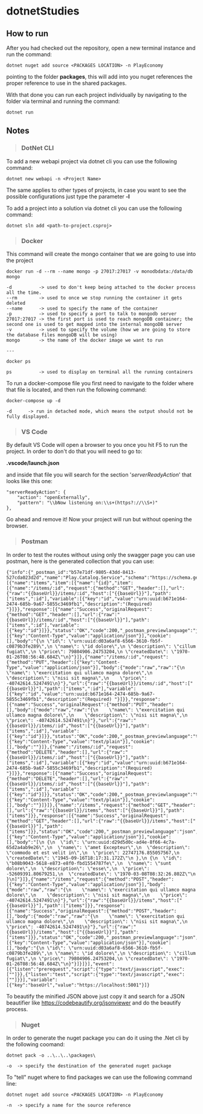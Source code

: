 # dotnetStudies

## How to run

After you had checked out the repository, open a new terminal instance and run the command:

```
dotnet nuget add source <PACKAGES LOCATION> -n PlayEconomy
```

pointing to the folder **packages**, this will add into you nuget references the proper reference to use in the shared packages.

With that done you can run each project individually by navigating to the folder via terminal and running the command:

```
dotnet run
```

## Notes
> ### DotNet CLI
To add a new webapi project via dotnet cli you can use the following command:
```
dotnet new webapi -n <Project Name>
```

The same applies to other types of projects, in case you want to see the possible configurations just type the parameter **-l**

To add a project into a solution via dotnet cli you can use the following command:
```
dotnet sln add <path-to-project.csproj>
```

> ### Docker
This command will create the mongo container that we are going to use into the project

```
docker run -d --rm --name mongo -p 27017:27017 -v monodbdata:/data/db mongo

-d          -> used to don't keep being attached to the docker process all the time.
--rm        -> used to once we stop running the container it gets deleted
--name      -> used to specify the name of the container
-p          -> used to specify a port to talk to mongodb server
27017:27017 -> the first port is used to reach mongoDB container; the second one is used to get mapped into the internal mongoDB server
-v          -> used to specify the volume (how we are going to store the database files mongoDB will be using)
mongo       -> the name of the docker image we want to run

---

docker ps

ps          -> used to display on terminal all the running containers
```

To run a docker-compose file you first need to navigate to the folder where that file is located, and then run the following command:

```
docker-compose up -d

-d 		-> run in detached mode, which means the output should not be fully displayed.
```

> ### VS Code
By default VS Code will open a browser to you once you hit F5 to run the project. In order to don't do that you will need to go to:

**.vscode/launch.json**

and inside that file you will search for the section '*serverReadyAction*'  that looks like this one:

```
"serverReadyAction": {
	"action": "openExternally",
	"pattern": "\\bNow listening on:\\s+(https?://\\S+)"
},
```

Go ahead and remove it! Now your project will run but without opening the browser.

> ### Postman
In order to test the routes without using only the swagger page you can use postman, here is the generated collection that you can use:

```
{"info":{"_postman_id":"b57e71df-9805-43dd-8413-527cda023d2d","name":"Play.Catalog.Service","schema":"https://schema.getpostman.com/json/collection/v2.1.0/collection.json"},"item":[{"name":"items","item":[{"name":"{id}","item":[{"name":"/items/:id","request":{"method":"GET","header":[],"url":{"raw":"{{baseUrl}}/items/:id","host":["{{baseUrl}}"],"path":["items",":id"],"variable":[{"key":"id","value":"urn:uuid:b671e164-2474-685b-9a67-5855c3469fb1","description":"(Required) "}]}},"response":[{"name":"Success","originalRequest":{"method":"GET","header":[],"url":{"raw":"{{baseUrl}}/items/:id","host":["{{baseUrl}}"],"path":["items",":id"],"variable":[{"key":"id"}]}},"status":"OK","code":200,"_postman_previewlanguage":"json","header":[{"key":"Content-Type","value":"application/json"}],"cookie":[],"body":"{\n \"id\": \"urn:uuid:d03a6af8-6566-3610-fb5f-c0879b3fe289\",\n \"name\": \"id dolore\",\n \"description\": \"cillum fugiat\",\n \"price\": 79804906.24753204,\n \"createdDate\": \"1970-01-26T08:56:48.684Z\"\n}"}]},{"name":"/items/:id","request":{"method":"PUT","header":[{"key":"Content-Type","value":"application/json"}],"body":{"mode":"raw","raw":"{\n    \"name\": \"exercitation qui ullamco magna dolore\",\n    \"description\": \"nisi sit magna\",\n    \"price\": -40742614.5247491\n}"},"url":{"raw":"{{baseUrl}}/items/:id","host":["{{baseUrl}}"],"path":["items",":id"],"variable":[{"key":"id","value":"urn:uuid:b671e164-2474-685b-9a67-5855c3469fb1","description":"(Required) "}]}},"response":[{"name":"Success","originalRequest":{"method":"PUT","header":[],"body":{"mode":"raw","raw":"{\n    \"name\": \"exercitation qui ullamco magna dolore\",\n    \"description\": \"nisi sit magna\",\n    \"price\": -40742614.5247491\n}"},"url":{"raw":"{{baseUrl}}/items/:id","host":["{{baseUrl}}"],"path":["items",":id"],"variable":[{"key":"id"}]}},"status":"OK","code":200,"_postman_previewlanguage":"text","header":[{"key":"Content-Type","value":"text/plain"}],"cookie":[],"body":""}]},{"name":"/items/:id","request":{"method":"DELETE","header":[],"url":{"raw":"{{baseUrl}}/items/:id","host":["{{baseUrl}}"],"path":["items",":id"],"variable":[{"key":"id","value":"urn:uuid:b671e164-2474-685b-9a67-5855c3469fb1","description":"(Required) "}]}},"response":[{"name":"Success","originalRequest":{"method":"DELETE","header":[],"url":{"raw":"{{baseUrl}}/items/:id","host":["{{baseUrl}}"],"path":["items",":id"],"variable":[{"key":"id"}]}},"status":"OK","code":200,"_postman_previewlanguage":"text","header":[{"key":"Content-Type","value":"text/plain"}],"cookie":[],"body":""}]}]},{"name":"/items","request":{"method":"GET","header":[],"url":{"raw":"{{baseUrl}}/items","host":["{{baseUrl}}"],"path":["items"]}},"response":[{"name":"Success","originalRequest":{"method":"GET","header":[],"url":{"raw":"{{baseUrl}}/items","host":["{{baseUrl}}"],"path":["items"]}},"status":"OK","code":200,"_postman_previewlanguage":"json","header":[{"key":"Content-Type","value":"application/json"}],"cookie":[],"body":"[\n {\n  \"id\": \"urn:uuid:d29d5d0c-ad4e-8f66-4c7a-65d2a4ab9e26\",\n  \"name\": \"amet Excepteur\",\n  \"description\": \"commodo et est velit in\",\n  \"price\": 22747176.855057567,\n  \"createdDate\": \"1945-09-16T18:17:31.172Z\"\n },\n {\n  \"id\": \"b08b9043-5618-e873-e8f0-fbd1554787fe\",\n  \"name\": \"sunt dolore\",\n  \"description\": \"esse\",\n  \"price\": -52609391.80679251,\n  \"createdDate\": \"1970-03-08T08:32:26.802Z\"\n }\n]"}]},{"name":"/items","request":{"method":"POST","header":[{"key":"Content-Type","value":"application/json"}],"body":{"mode":"raw","raw":"{\n    \"name\": \"exercitation qui ullamco magna dolore\",\n    \"description\": \"nisi sit magna\",\n    \"price\": -40742614.5247491\n}"},"url":{"raw":"{{baseUrl}}/items","host":["{{baseUrl}}"],"path":["items"]}},"response":[{"name":"Success","originalRequest":{"method":"POST","header":[],"body":{"mode":"raw","raw":"{\n    \"name\": \"exercitation qui ullamco magna dolore\",\n    \"description\": \"nisi sit magna\",\n    \"price\": -40742614.5247491\n}"},"url":{"raw":"{{baseUrl}}/items","host":["{{baseUrl}}"],"path":["items"]}},"status":"OK","code":200,"_postman_previewlanguage":"json","header":[{"key":"Content-Type","value":"application/json"}],"cookie":[],"body":"{\n \"id\": \"urn:uuid:d03a6af8-6566-3610-fb5f-c0879b3fe289\",\n \"name\": \"id dolore\",\n \"description\": \"cillum fugiat\",\n \"price\": 79804906.24753204,\n \"createdDate\": \"1970-01-26T08:56:48.684Z\"\n}"}]}]}],"event":[{"listen":"prerequest","script":{"type":"text/javascript","exec":[""]}},{"listen":"test","script":{"type":"text/javascript","exec":[""]}}],"variable":[{"key":"baseUrl","value":"https://localhost:5001"}]}
```

To beautify the minified JSON above just copy it and search for a JSON beautifier like https://codebeautify.org/jsonviewer and do the beautify process.

> ### Nuget
In order to generate the nuget package you can do it using the .Net cli by the following coomand:

```
dotnet pack -o ..\..\..\packages\

-o 	-> specify the destination of the generated nuget package

```

To "tell" nuget where to find packages we can use the following command line:

```
dotnet nuget add source <PACKAGES LOCATION> -n PlayEconomy

-n 	-> specify a name for the source reference
```